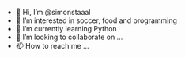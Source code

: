 - 👋 Hi, I’m @simonstaaal
- 👀 I’m interested in soccer, food and programming
- 🌱 I’m currently learning Python
- 💞️ I’m looking to collaborate on ...
- 📫 How to reach me ...

<!---
simonstaaal/simonstaaal is a ✨ special ✨ repository because its `README.md` (this file) appears on your GitHub profile.
You can click the Preview link to take a look at your changes.
--->
